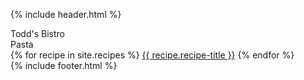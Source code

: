 ---
---

{% include header.html %}
  <div class="paper">
    <div class="lines">
    <div class="cookbook-title">
      Todd's Bistro
    </div>
      <div class="text">
        <div class="section-title">
          Pasta
        </div>
        {% for recipe in site.recipes %}
        <a class="block-link" href="{{ site.baseurl }}{{ recipe.url }}">{{ recipe.recipe-title }}</a>
        {% endfor %}
      </div>      
    </div>
    <div class="holes hole-top"></div>
    <div class="holes hole-middle"></div>
    <div class="holes hole-bottom"></div>    
  </div>
{% include footer.html %}
